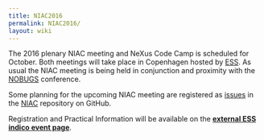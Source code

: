 ```yaml
---
title: NIAC2016
permalink: NIAC2016/
layout: wiki
---
```


The 2016 plenary NIAC meeting and NeXus Code Camp is scheduled for
October. Both meetings will take place in Copenhagen hosted by
[ESS](https://europeanspallationsource.se/data-management-and-software-centre).
As usual the NIAC meeting is being held in conjunction and proximity
with the [NOBUGS](https://nobugs.esss.se/) conference.

Some planning for the upcoming NIAC meeting are registered as
[issues](https://github.com/nexusformat/NIAC/issues) in the
[NIAC](https://github.com/nexusformat/NIAC) repository on GitHub.

Registration and Practical Information will be available on the
**[external ESS indico event
page](https://indico.esss.lu.se/event/554/)**.
